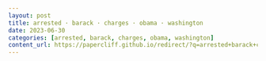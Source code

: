 ```yaml
---
layout: post
title: arrested · barack · charges · obama · washington
date: 2023-06-30
categories: [arrested, barack, charges, obama, washington]
content_url: https://papercliff.github.io/redirect/?q=arrested+barack+charges+obama+washington&tbs=cdr:1,cd_min:6/29/2023,cd_max:7/1/2023
---
```

